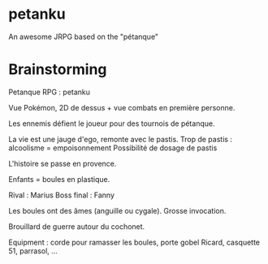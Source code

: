 # petanku
An awesome JRPG based on the "pétanque"

# Brainstorming

Petanque RPG : petanku

Vue Pokémon, 2D de dessus + vue combats en première personne.

Les ennemis défient le joueur pour des tournois de pétanque.

La vie est une jauge d'ego, remonte avec le pastis.
Trop de pastis : alcoolisme = empoisonnement
Possibilité de dosage de pastis

L'histoire se passe en provence.

Enfants = boules en plastique.

Rival : Marius
Boss final : Fanny

Les boules ont des âmes (anguille ou cygale). Grosse invocation.

Brouillard de guerre autour du cochonet.

Equipment : corde pour ramasser les boules, porte gobel Ricard, casquette 51, parrasol, ...
